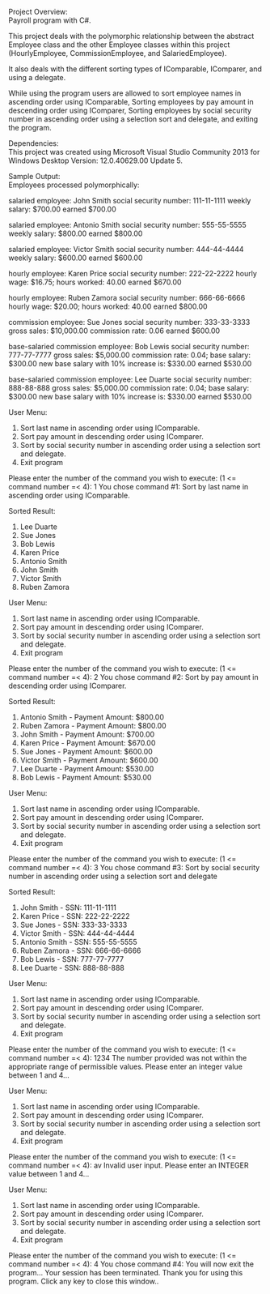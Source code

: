 Project Overview:   
Payroll program with C#. 
   
This project deals with  the polymorphic relationship between the abstract Employee class and the other Employee classes within this project (HourlyEmployee, CommissionEmployee, and SalariedEmployee). 
   
It also deals with the different sorting types of IComparable, IComparer, and using a delegate.

While using the program users are allowed to sort employee names in ascending order using IComparable, Sorting employees by pay amount in descending order using IComparer, Sorting employees by social security number in ascending order using a selection sort and delegate, and exiting the program.  
  
Dependencies:      
This project was created using Microsoft Visual Studio Community 2013 for Windows Desktop Version: 12.0.40629.00 Update 5.
     
Sample Output:     
Employees processed polymorphically: 

salaried employee: John Smith
social security number: 111-11-1111
weekly salary: $700.00
earned $700.00

salaried employee: Antonio Smith
social security number: 555-55-5555
weekly salary: $800.00
earned $800.00

salaried employee: Victor Smith
social security number: 444-44-4444
weekly salary: $600.00
earned $600.00

hourly employee: Karen Price
social security number: 222-22-2222
hourly wage: $16.75; hours worked: 40.00
earned $670.00

hourly employee: Ruben Zamora
social security number: 666-66-6666
hourly wage: $20.00; hours worked: 40.00
earned $800.00

commission employee: Sue Jones
social security number: 333-33-3333
gross sales: $10,000.00
commission rate: 0.06
earned $600.00

base-salaried commission employee: Bob Lewis
social security number: 777-77-7777
gross sales: $5,000.00
commission rate: 0.04; base salary: $300.00
new base salary with 10% increase is: $330.00
earned $530.00

base-salaried commission employee: Lee Duarte
social security number: 888-88-888
gross sales: $5,000.00
commission rate: 0.04; base salary: $300.00
new base salary with 10% increase is: $330.00
earned $530.00


User Menu:
 1. Sort last name in ascending order using IComparable.
 2. Sort pay amount in descending order using IComparer.
 3. Sort by social security number in ascending order using a
    selection sort and delegate.
 4. Exit program

Please enter the number of the command you wish to execute:
(1 <= command number =< 4):
1
You chose command #1: Sort by last name in ascending order
using IComparable.

Sorted Result:
   1. Lee        Duarte
   2. Sue        Jones
   3. Bob        Lewis
   4. Karen      Price
   5. Antonio    Smith
   6. John       Smith
   7. Victor     Smith
   8. Ruben      Zamora

User Menu:
 1. Sort last name in ascending order using IComparable.
 2. Sort pay amount in descending order using IComparer.
 3. Sort by social security number in ascending order using a
    selection sort and delegate.
 4. Exit program

Please enter the number of the command you wish to execute:
(1 <= command number =< 4):
2
You chose command #2: Sort by pay amount in descending order
using IComparer.

Sorted Result:
   1. Antonio    Smith      -     Payment Amount: $800.00
   2. Ruben      Zamora     -     Payment Amount: $800.00
   3. John       Smith      -     Payment Amount: $700.00
   4. Karen      Price      -     Payment Amount: $670.00
   5. Sue        Jones      -     Payment Amount: $600.00
   6. Victor     Smith      -     Payment Amount: $600.00
   7. Lee        Duarte     -     Payment Amount: $530.00
   8. Bob        Lewis      -     Payment Amount: $530.00

User Menu:
 1. Sort last name in ascending order using IComparable.
 2. Sort pay amount in descending order using IComparer.
 3. Sort by social security number in ascending order using a
    selection sort and delegate.
 4. Exit program

Please enter the number of the command you wish to execute:
(1 <= command number =< 4):
3
You chose command #3: Sort by social security number in
ascending order using a selection sort and delegate

Sorted Result:
   1. John       Smith      -    SSN: 111-11-1111
   2. Karen      Price      -    SSN: 222-22-2222
   3. Sue        Jones      -    SSN: 333-33-3333
   4. Victor     Smith      -    SSN: 444-44-4444
   5. Antonio    Smith      -    SSN: 555-55-5555
   6. Ruben      Zamora     -    SSN: 666-66-6666
   7. Bob        Lewis      -    SSN: 777-77-7777
   8. Lee        Duarte     -    SSN: 888-88-888

User Menu:
 1. Sort last name in ascending order using IComparable.
 2. Sort pay amount in descending order using IComparer.
 3. Sort by social security number in ascending order using a
    selection sort and delegate.
 4. Exit program

Please enter the number of the command you wish to execute:
(1 <= command number =< 4):
1234
The number provided was not within the appropriate range of permissible
values. Please enter an integer value between 1 and 4...

User Menu:
 1. Sort last name in ascending order using IComparable.
 2. Sort pay amount in descending order using IComparer.
 3. Sort by social security number in ascending order using a
    selection sort and delegate.
 4. Exit program

Please enter the number of the command you wish to execute:
(1 <= command number =< 4):
av
Invalid user input. Please enter an INTEGER value between 1 and 4...

User Menu:
 1. Sort last name in ascending order using IComparable.
 2. Sort pay amount in descending order using IComparer.
 3. Sort by social security number in ascending order using a
    selection sort and delegate.
 4. Exit program

Please enter the number of the command you wish to execute:
(1 <= command number =< 4):
4
You chose command #4:
You will now exit the program...
Your session has been terminated. Thank you for using this program.
Click any key to close this window..
